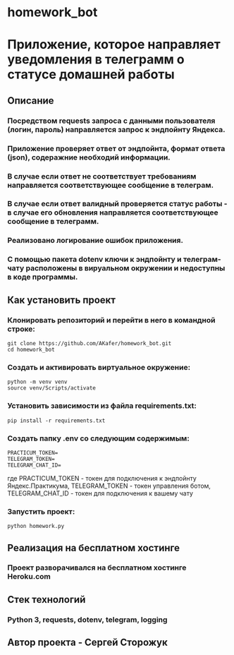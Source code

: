 # homework_bot

# Приложение, которое направляет уведомления в телеграмм о статусе домашней работы

## Описание

### Посредством requests запроса с данными пользователя (логин, пароль) направляется запрос к эндпойнту Яндекса.

### Приложение проверяет ответ от эндпойнта, формат ответа (json), содеражние необходий информации.

### В случае если ответ не соответствует требованиям направляется соответствующее сообщение в телеграм.

### В случае если ответ валидный проверяется статус работы - в случае его обновления направляется соответствующее сообщение в телеграмм.

### Реализовано логирование ошибок приложения.

### С помощью пакета dotenv ключи к эндпойнту и телеграм-чату расположены в вируальном окружении и недоступны в коде программы.

## Как установить проект

### Клонировать репозиторий и перейти в него в командной строке:

```
git clone https://github.com/AKafer/homework_bot.git
cd homework_bot
```

### Создать и активировать виртуальное окружение:

```
python -m venv venv
source venv/Scripts/activate
```

### Установить зависимости из файла requirements.txt:

```
pip install -r requirements.txt
```

### Создать папку .env со следующим содержимым:

```
PRACTICUM_TOKEN=
TELEGRAM_TOKEN=
TELEGRAM_CHAT_ID=
```
где PRACTICUM_TOKEN - токен для подключения к эндпойнту Яндекс.Практикума, TELEGRAM_TOKEN - токен управления ботом, TELEGRAM_CHAT_ID - токен для подключения к вашему чату

### Запустить проект:

```
python homework.py
```

## Реализация на бесплатном хостинге

### Проект разворачивался на бесплатном хостинге Heroku.com

## Стек технологий

### Python 3, requests, dotenv, telegram, logging

## Автор проекта - Сергей Сторожук
